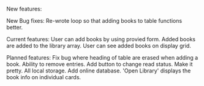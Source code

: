 New features:


New Bug fixes:
Re-wrote loop so that adding books to table functions better.

Current features:
User can add books by using provied form.
Added books are added to the library array.
User can see added books on display grid.


Planned features:
Fix bug where heading of table are erased when adding a book.
Ability to remove entries.
Add button to change read status.
Make it pretty.
All local storage.
Add online database.
'Open Library' displays the book info on individual cards.